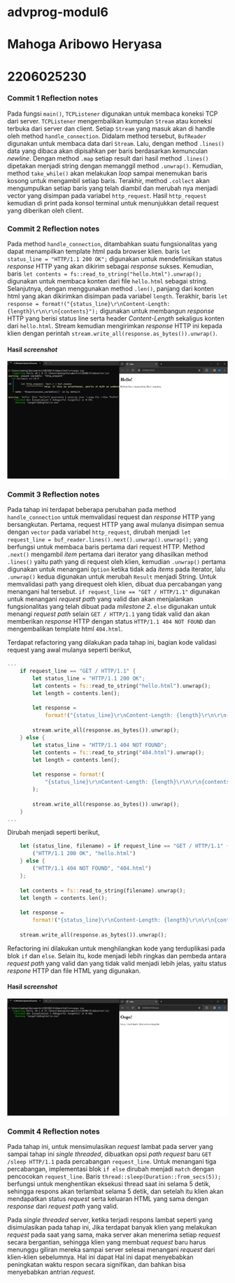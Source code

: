 # advprog-modul6

# Mahoga Aribowo Heryasa

# 2206025230

###  Commit 1 Reflection notes

Pada fungsi `main()`, `TCPListener` digunakan untuk membaca koneksi TCP dari server. `TCPListener` mengembalikan kumpulan `Stream` atau koneksi terbuka dari server dan client. Setiap `Stream` yang masuk akan di handle oleh method `handle_connection`. Didalam method tersebut, `BufReader` digunakan untuk membaca data dari `Stream`. Lalu, dengan method `.lines()` data yang dibaca akan dipisahkan per baris berdasarkan kemunculan *newline*. Dengan method `.map` setiap result dari hasil method `.lines()` dipetakan menjadi string dengan memanggil method `.unwrap()`. Kemudian, method `take_while()` akan melakukan *loop* sampai menemukan baris kosong untuk mengambil setiap baris. Terakhir, method `.collect` akan mengumpulkan setiap baris yang telah diambil dan merubah nya menjadi vector yang disimpan pada variabel `http_request`. Hasil `http_request` kemudian di print pada konsol terminal untuk menunjukkan detail request yang diberikan oleh client.

###  Commit 2 Reflection notes

Pada method `handle_connection`, ditambahkan suatu fungsionalitas yang dapat menampilkan template html pada browser klien. baris `let status_line = "HTTP/1.1 200 OK";` digunakan untuk mendefinisikan status *response* HTTP yang akan dikirim sebagai *response* sukses. Kemudian, baris `let contents = fs::read_to_string("hello.html").unwrap();` digunakan untuk membaca konten dari file `hello.html` sebagai string. Selanjutnya, dengan menggunakan method `.len()`, panjang dari konten html yang akan dikirimkan disimpan pada variabel `length`. Terakhir, baris `let response = format!("{status_line}\r\nContent-Length: {length}\r\n\r\n{contents}");` digunakan untuk membangun *response* HTTP yang berisi status line serta header *Content-Length* sekaligus konten dari `hello.html`. Stream kemudian mengirimkan *response* HTTP ini kepada klien dengan perintah `stream.write_all(response.as_bytes()).unwrap()`.  

#### Hasil *screenshot*

![Commit 2 screen capture](assets/images/commit2.png)

###  Commit 3 Reflection notes

Pada tahap ini terdapat beberapa perubahan pada method `handle_connection` untuk memvalidasi request dan *response* HTTP yang bersangkutan. Pertama, request HTTP yang awal mulanya disimpan semua dengan `vector` pada variabel `http_request`, dirubah menjadi `let request_line = buf_reader.lines().next().unwrap().unwrap();` yang berfungsi untuk membaca baris pertama dari request HTTP. Method `.next()` mengambil *item* pertama dari iterator yang dihasilkan method `.lines()` yaitu path yang di request oleh klien, kemudian `.unwrap()` pertama digunakan untuk menangani `Option` ketika tidak ada *items* pada iterator, lalu `.unwrap()` kedua digunakan untuk merubah `Result` menjadi String. Untuk memvalidasi path yang direquest oleh klien, dibuat dua percabangan yang menangani hal tersebut. `if request_line == "GET / HTTP/1.1"` digunakan untuk menangani *request path* yang valid dan akan menjalankan fungsionalitas yang telah dibuat pada *milestone 2*. `else` digunakan untuk menangi *request path* selain `GET / HTTP/1.1` yang tidak valid dan akan memberikan *response* HTTP dengan status `HTTP/1.1 404 NOT FOUND` dan mengembalikan template html `404.html`. 

Terdapat refactoring yang dilakukan pada tahap ini, bagian kode validasi request yang awal mulanya seperti berikut,

```rust
...
    if request_line == "GET / HTTP/1.1" {
        let status_line = "HTTP/1.1 200 OK"; 
        let contents = fs::read_to_string("hello.html").unwrap(); 
        let length = contents.len();
        
        let response =
            format!("{status_line}\r\nContent-Length: {length}\r\n\r\n{contents}");
        
        stream.write_all(response.as_bytes()).unwrap(); 
    } else {
        let status_line = "HTTP/1.1 404 NOT FOUND";
        let contents = fs::read_to_string("404.html").unwrap();
        let length = contents.len();

        let response = format!(
            "{status_line}\r\nContent-Length: {length}\r\n\r\n{contents}"
        );

        stream.write_all(response.as_bytes()).unwrap();
    }    
...
```
Dirubah menjadi seperti berikut,

```rust
    let (status_line, filename) = if request_line == "GET / HTTP/1.1" {
        ("HTTP/1.1 200 OK", "hello.html")
    } else {
        ("HTTP/1.1 404 NOT FOUND", "404.html")
    };

    let contents = fs::read_to_string(filename).unwrap();
    let length = contents.len();

    let response =
        format!("{status_line}\r\nContent-Length: {length}\r\n\r\n{contents}");

    stream.write_all(response.as_bytes()).unwrap();
```

Refactoring ini dilakukan untuk menghilangkan kode yang terduplikasi pada blok `if` dan `else`. Selain itu, kode menjadi lebih ringkas dan pembeda antara *request path* yang valid dan yang tidak valid menjadi lebih jelas, yaitu status *respone* HTTP dan file HTML yang digunakan. 

#### Hasil *screenshot*

![Commit 3 screen capture](assets/images/commit3.png)

###  Commit 4 Reflection notes

Pada tahap ini, untuk mensimulasikan *request* lambat pada server yang sampai tahap ini *single threaded*, dibuatkan opsi *path request* baru `GET /sleep HTTP/1.1` pada percabangan `request_line`. Untuk menangani tiga percabangan, implementasi blok `if else` dirubah menjadi `match` dengan pencocokan `request_line`. Baris `thread::sleep(Duration::from_secs(5));` berfungsi untuk menghentikan eksekusi thread saat ini selama 5 detik, sehingga respons akan terlambat selama 5 detik, dan setelah itu klien akan mendapatkan status *request* serta keluaran HTML yang sama dengan *response* dari *request path* yang valid.

Pada *single threaded* server, ketika terjadi respons lambat seperti yang disimulasikan pada tahap ini, Jika terdapat banyak klien yang melakukan *request* pada saat yang sama, maka server akan menerima setiap *request* secara bergantian, sehingga klien yang membuat *request* baru harus menunggu giliran mereka sampai server selesai menangani *request* dari klien-klien sebelumnya. Hal ini dapat Hal ini dapat menyebabkan peningkatan waktu respon secara signifikan, dan bahkan bisa menyebabkan antrian *request*.